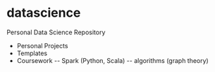 datascience
===========

Personal Data Science Repository

* Personal Projects
* Templates
* Coursework
  -- Spark (Python, Scala) 
  -- algorithms (graph theory)

